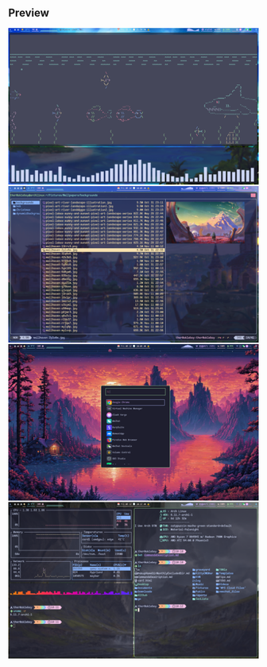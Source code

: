 ## Preview

![one](./20241122_21h59m50s_grim.png)
![two](./20241206_10h08m35s_grim.png)
![three](./20241206_10h08m56s_grim.png)
![four](./20241206_10h12m13s_grim.png)
